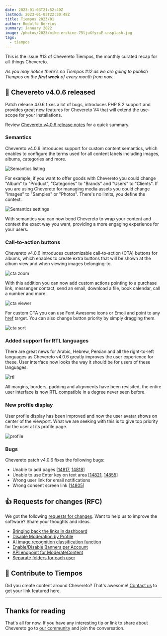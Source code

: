 ```yaml
---
date: 2023-01-03T21:52:49Z
lastmod: 2023-01-03T22:30:48Z
title: Tiempos 2023/01
author: Rodolfo Berrios
summary: January 2022
image: /photos/2023/mike-erskine-75ljuXfyzaE-unsplash.jpg
tags:
  - tiempos
---
```


This is the issue #13 of Chevereto Tiempos, the monthly curated recap for all-things Chevereto.

*As you may notice there's no Tiempos #12 as we are going to publish Tiempos on the **first week** of every month from now.*

## 🚀 Chevereto v4.0.6 released

Patch release 4.0.6 fixes a lot of bugs, introduces PHP 8.2 support and provides great new features for Chevereto V4 that will extend the use-scope for your installations.

Review [Chevereto v4.0.6 release notes](https://releases.chevereto.com/4.X/4.0/4.0.6.html) for a quick summary.

### Semantics

Chevereto v4.0.6 introduces support for custom content semantics, which enables to configure the terms used for all content labels including images, albums, categories and more.

![Semantics listing](/photos/2023/4.0.6/semantics-listing.jpg)

For example, if you want to offer goods with Chevereto you could change "Album" to "Product", "Categories" to "Brands" and "Users" to "Clients". If you are using Chevereto for managing media assets you could change "Images" to "Samples" or "Photos". There's no limits, you define the context.

![Semantics settings](/photos/2023/4.0.6/semantics-settings.png)

With semantics you can now bend Chevereto to wrap your content and context the exact way you want, providing a more engaging experience for your users.

### Call-to-action buttons

Chevereto v4.0.6 introduces customizable call-to-action (CTA) buttons for albums, which enables to create extra buttons that will be shown at the album view and when viewing images belonging-to.

![cta zoom](/photos/2023/4.0.6/cta-zoom.png)

With this addition you can now add custom actions pointing to a purchase link, messenger contact, send an email, download a file, book calendar, call a number and more.

![cta viewer](/photos/2023/4.0.6/cta-viewer.jpg)

For custom CTA you can use Font Awesome icons or Emoji and point to any [href](https://developer.mozilla.org/en-US/docs/Web/HTML/Element/a#attr-href) target. You can also change button priority by simply dragging them.

![cta sort](/photos/2023/4.0.6/cta-sort.gif)

### Added support for RTL languages

There are great news for Arabic, Hebrew, Persian and all the right-to-left languages as Chevereto v4.0.6 greatly improves the user experience for these. User interface now looks the way it should be for users of these languages.

![rtl](/photos/2023/4.0.6/rtl.jpg)

All margins, borders, padding and alignments have been revisited, the entire user interface is now RTL compatible in a degree never seen before.

### New profile display

User profile display has been improved and now the user avatar shows on center of the viewport. What we are seeking with this is to give top priority for the user at its profile page.

![profile](/photos/2023/4.0.6/profile.jpg)

### Bugs

Chevereto patch v4.0.6 fixes the following bugs:

- Unable to add pages [[14817](https://chevereto.com/community/threads/4-0-5-pages-modification-issues.14817/), [14818](https://chevereto.com/community/threads/unable-to-add-pages.14818/)]
- Unable to use Enter key on text area [[14821](https://chevereto.com/community/threads/enter-key.14821/), [14855](https://chevereto.com/community/threads/reference-to-enter-key-in-textarea.14855/)]
- Wrong user link for email notifications
- Wrong consent screen link [[14805](https://chevereto.com/community/threads/blank-page-problem-after-enabled-on-consent-screen.14805/)]

## 👍 Requests for changes (RFC)

We got the following [requests for changes](https://chv.to/rfc). Want to help us to improve the software? Share your thoughts and ideas.

- [Bringing back the links in dashboard](https://chevereto.com/community/threads/bringing-back-the-links-in-dashboard.14815/)
- [Disable Moderation by Profile](https://chevereto.com/community/threads/disable-moderation-by-profile.14816/)
- [AI image recognition classification function](https://chevereto.com/community/threads/ai-image-recognition-classification-function.14834/)
- [Enable/Disable Banners per Account](https://chevereto.com/community/threads/enable-disable-banners-per-account.14838/)
- [API endpoint for ModerateContent](https://chevereto.com/community/threads/custom-api-endpoint-for-moderatecontent.14854/)
- [Separate folders for each user](https://chevereto.com/community/threads/separate-folders-for-each-user.14859/#post-73875)

## 💖 Contribute to Tiempos

Did you create content around Chevereto? That's awesome! [Contact us](https://chevereto.com/contact) to get your link featured here.

* * *

## Thanks for reading

That's all for now. If you have any interesting tip or link to share about Chevereto go to [our community](https://chevereto.com/community) and join the conversation.
